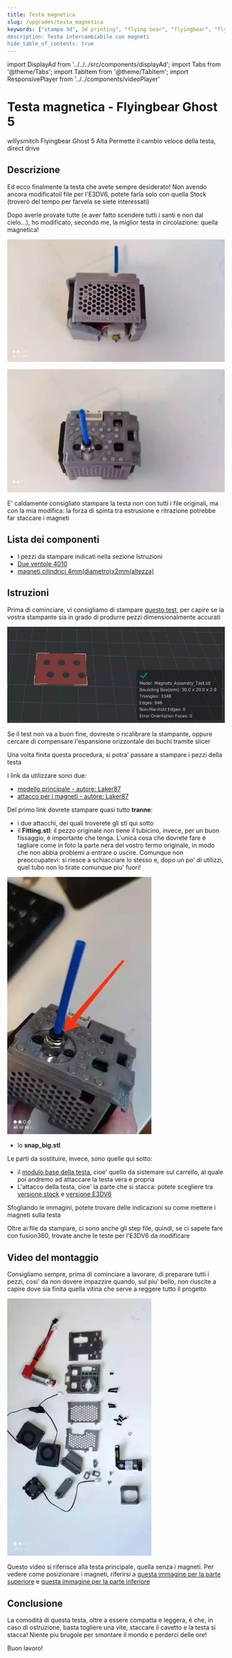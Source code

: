 ```yaml
---
title: Testa magnetica
slug: /upgrades/testa_magnetica
keywords: ["stampa 3d", 3d printing", "flying bear", "flyingbear", "flying bear ghost", "flyingbear ghost", "flyingbear ghost 5", "flying bear ghost 4s", "flyingbear ghost firmware", "flyingbear ghost upgrade", "flyingbear ghost printhead magnetic"]
description: Testa intercambiabile con magneti
hide_table_of_contents: true
---
```


import DisplayAd from '../../../src/components/displayAd';
import Tabs from '@theme/Tabs';
import TabItem from '@theme/TabItem';
import ResponsivePlayer from '../../components/videoPlayer'

# Testa magnetica - Flyingbear Ghost 5

<Tabs>
  <TabItem value="author" label="Autore">
    willysmitch
  </TabItem>
  <TabItem value="machine" label="Macchina">
    Flyingbear Ghost 5
  </TabItem>
  <TabItem value="difficulty" label="Difficolta'">
    Alta
  </TabItem>
  <TabItem value="Scopo" label="Scopo">
    Permette il cambio veloce della testa, direct drive
  </TabItem>
</Tabs>

## Descrizione

Ed ecco finalmente la testa che avete sempre desiderato! Non avendo ancora modificatoil file per l'E3DV6, potete farla solo con quella Stock (troverò del tempo per farvela se siete interessati) 

Dopo averle provate tutte (e aver fatto scendere tutti i santi e non dal cielo...), ho modificato, secondo me, la miglior testa in circolazione: quella magnetica! 

[![Flyingbear Ghost 5 - Magnetic Head - side](/img/upgrades/testaMagnetica/testaMagnetica4.webp)](/img/upgrades/testaMagnetica/testaMagnetica4.webp)

[![Flyingbear Ghost 5 - Magnetic Head - top](/img/upgrades/testaMagnetica/testaMagnetica5.webp)](/img/upgrades/testaMagnetica/testaMagnetica5.webp)

E' caldamente consigliato stampare la testa non con tutti i file originali, ma con la mia modifica: la forza di spinta tra estrusione e ritrazione potrebbe far staccare i magneti

## Lista dei componenti

- I pezzi da stampare indicati nella sezione Istruzioni
- [Due ventole 4010](https://s.click.aliexpress.com/e/_9QNxqD)
- [magneti cilindrici 4mm(diametro)x2mm(altezza)](https://amzn.to/3ZMUNNY)

## Istruzioni

Prima di cominciare, vi consigliamo di stampare [questo test](/stl/testa_magnetica/Magnets_Assembly_Test.stl), per capire se la vostra stampante sia in grado di produrre pezzi dimensionalmente accurati

[![Flyingbear Ghost 5 - Magnetic Head - magnets test](/img/upgrades/testaMagnetica/testMagneti.webp)](/img/upgrades/testaMagnetica/testMagneti.webp)

Se il test non va a buon fine, dovreste o ricalibrare la stampante, oppure cercare di compensare l'espansione orizzontale dei buchi tramite slicer

Una volta finita questa procedura, si potra' passare a stampare i pezzi della testa

I link da utilizzare sono due: 

- [modello principale - autore: Laker87](https://www.thingiverse.com/thing:4911026)
- [attacco per i magneti - autore: Laker87](https://www.thingiverse.com/thing:4920380/files)

Del primo link dovrete stampare quasi tutto **tranne**:
- i due attacchi, dei quali troverete gli stl qui sotto
- il **Fitting.stl**: il pezzo originale non tiene il tubicino, invece, per un buon fissaggio, è importante che tenga. L'unica cosa che dovrete fare è tagliare come in foto la parte nera del vostro fermo originale, in modo che non abbia problemi a entrare o uscire. Comunque non preoccupatevi: si riesce a schiacciare lo stesso e, dopo un po' di utilizzi, quel tubo non lo tirate comunque piu' fuori!

[![Flyingbear Ghost 5 - Magnetic Head - fitting](/img/upgrades/testaMagnetica/testaMagnetica7.webp)](/img/upgrades/testaMagnetica/testaMagnetica7.webp)
- lo **snap_big.stl**

Le parti da sostituire, invece, sono quelle qui sotto:
- il [modulo base della testa](/stl/testa_magnetica/Head_Base_Module_sistemato.stl), cioe' quello da sistemare sul carrello, al quale poi andremo ad attaccare la testa vera e propria
- L'attacco della testa, cioe' la parte che si stacca: potete scegliere tra [versione stock](/stl/testa_magnetica/Head_Main_Module_Stock_Thin_sistemata.stl) e [versione E3DV6](/stl/testa_magnetica/Head_Main_Module_E3DV6_Thin_modificata.stl)

<DisplayAd/>

Sfogliando le immagini, potete trovare delle indicazioni su come mettere i magneti sulla testa

Oltre ai file da stampare, ci sono anche gli step file, quindi, se ci sapete fare con fusion360, trovate anche le teste per l'E3DV6 da modificare

## Video del montaggio

Consigliamo sempre, prima di cominciare a lavorare, di preparare tutti i pezzi, cosi' da non dovere impazzire quando, sul piu' bello, non riuscite a capire dove sia finita quella vitina che serve a reggere tutto il progetto

[![Flyingbear Ghost 5 - Magnetic Head - bill of materials](/img/upgrades/testaMagnetica/testaMagnetica6.webp)](/img/upgrades/testaMagnetica/testaMagnetica6.webp)

Questo video si riferisce alla testa principale, quella senza i magneti. Per vedere come posizionare i magneti, riferirsi a [questa immagine per la parte superiore](https://cdn.thingiverse.com/assets/f5/be/33/24/13/featured_preview_Clipboard01.jpg) e [questa immagine per la parte inferiore](https://cdn.thingiverse.com/assets/01/5c/8f/da/0a/featured_preview_Clipboard02.jpg)

<ResponsivePlayer
  src="https://youtu.be/l19cONu0I5I"
/>

## Conclusione
La comodità di questa testa, oltre a essere compatta e leggera, è che, in caso di ostruzione, basta togliere una vite, staccare il cavetto e la testa si stacca! Niente piu brugole per smontare il mondo e perderci delle ore! 

Buon lavoro!
